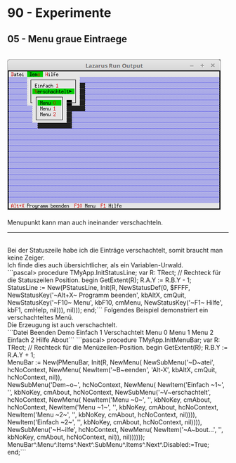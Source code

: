 # 90 - Experimente
## 05 - Menu graue Eintraege
<br>
<img src="image.png" alt="Selfhtml"><br><br>
Menupunkt kann man auch ineinander verschachteln.<br>
<hr><br>
Bei der Statuszeile habe ich die Einträge verschachtelt, somit braucht man keine Zeiger.<br>
Ich finde dies auch übersichtlicher, als ein Variablen-Urwald.<br>
```pascal>  procedure TMyApp.InitStatusLine;
  var
    R: TRect;              // Rechteck für die Statuszeilen Position.
  begin
    GetExtent(R);
    R.A.Y := R.B.Y - 1;
<br>
    StatusLine := New(PStatusLine, Init(R, NewStatusDef(0, $FFFF,
      NewStatusKey('~Alt+X~ Programm beenden', kbAltX, cmQuit,
      NewStatusKey('~F10~ Menu', kbF10, cmMenu,
      NewStatusKey('~F1~ Hilfe', kbF1, cmHelp, nil))), nil)));
  end;```
Folgendes Beispiel demonstriert ein verschachteltes Menü.<br>
Die Erzeugung ist auch verschachtelt.<br>
```Datei
  Beenden
Demo
  Einfach 1
  Verschachtelt
    Menu 0
    Menu 1
    Menu 2
  Einfach 2
Hilfe
  About```
```pascal>  procedure TMyApp.InitMenuBar;
  var
    R: TRect;                   // Rechteck für die Menüzeilen-Position.
  begin
    GetExtent(R);
    R.B.Y := R.A.Y + 1;
<br>
    MenuBar := New(PMenuBar, Init(R, NewMenu(
      NewSubMenu('~D~atei', hcNoContext, NewMenu(
        NewItem('~B~eenden', 'Alt-X', kbAltX, cmQuit, hcNoContext, nil)),
<br>
      NewSubMenu('Dem~o~', hcNoContext, NewMenu(
        NewItem('Einfach ~1~', '', kbNoKey, cmAbout, hcNoContext,
        NewSubMenu('~V~erschachtelt', hcNoContext, NewMenu(
          NewItem('Menu ~0~', '', kbNoKey, cmAbout, hcNoContext,
          NewItem('Menu ~1~', '', kbNoKey, cmAbout, hcNoContext,
          NewItem('Menu ~2~', '', kbNoKey, cmAbout, hcNoContext, nil)))),
        NewItem('Einfach ~2~', '', kbNoKey, cmAbout, hcNoContext, nil)))),
<br>
      NewSubMenu('~H~ilfe', hcNoContext, NewMenu(
        NewItem('~A~bout...', '', kbNoKey, cmAbout, hcNoContext, nil)), nil))))));
<br>
    MenuBar^.Menu^.Items^.Next^.SubMenu^.Items^.Next^.Disabled:=True;
  end;```
<br>
